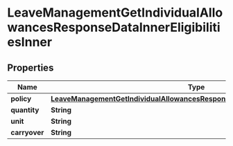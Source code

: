 

# LeaveManagementGetIndividualAllowancesResponseDataInnerEligibilitiesInner


## Properties

| Name | Type | Description | Notes |
|------------ | ------------- | ------------- | -------------|
|**policy** | [**LeaveManagementGetIndividualAllowancesResponseDataInnerEligibilitiesInnerPolicy**](LeaveManagementGetIndividualAllowancesResponseDataInnerEligibilitiesInnerPolicy.md) |  |  [optional] |
|**quantity** | **String** |  |  [optional] |
|**unit** | **String** |  |  [optional] |
|**carryover** | **String** |  |  [optional] |




